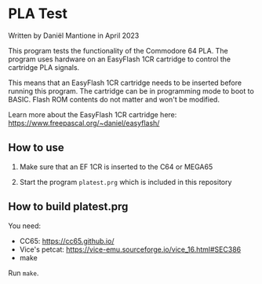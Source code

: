 PLA Test
========

Written by Daniël Mantione in April 2023

This program tests the functionality of the Commodore 64 PLA. The program uses
hardware on an EasyFlash 1CR cartridge to control the cartridge PLA signals.

This means that an EasyFlash 1CR cartridge needs to be inserted before running
this program. The cartridge can be in programming mode to boot to BASIC.
Flash ROM contents do not matter and won't be modified.

Learn more about the EasyFlash 1CR cartridge here:
https://www.freepascal.org/~daniel/easyflash/

How to use
----------

1. Make sure that an EF 1CR is inserted to the C64 or MEGA65

2. Start the program `platest.prg` which is included in this repository

How to build platest.prg
------------------------

You need:

* CC65: https://cc65.github.io/
* Vice's petcat: https://vice-emu.sourceforge.io/vice_16.html#SEC386
* make

Run `make`.
